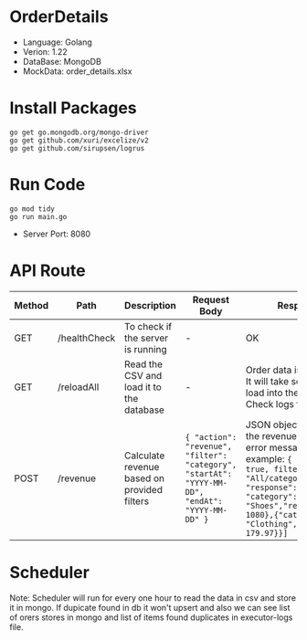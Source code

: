 # OrderDetails
* Language: Golang
* Verion: 1.22
* DataBase: MongoDB
* MockData: order_details.xlsx

# Install Packages
    go get go.mongodb.org/mongo-driver
    go get github.com/xuri/excelize/v2
    go get github.com/sirupsen/logrus

# Run Code
    go mod tidy
    go run main.go
* Server Port: 8080

# API Route

| Method | Path         | Description                                    | Request Body                                             | Response                                                                                              |
|--------|--------------|------------------------------------------------|----------------------------------------------------------|-------------------------------------------------------------------------------------------------------|
| GET    | /healthCheck | To check if the server is running              | -                                                        | OK                                                                                                    |
| GET    | /reloadAll   | Read the CSV and load it to the database       | -                                                        | Order data is being read. It will take some time to load into the database. Check logs for issues.  |
| POST   | /revenue     | Calculate revenue based on provided filters    | `{ "action": "revenue", "filter": "category", "startAt": "YYYY-MM-DD", "endAt": "YYYY-MM-DD" }` | JSON object containing the revenue data or an error message. For example: `{ "success": true, filter: "All/category/product", "response":[{ "category": "Shoes","revenue": 1080},{"category": "Clothing","revenue": 179.97}}]` |

# Scheduler
Note: Scheduler will run for every one hour to read the data in csv and store it in mongo. If dupicate found in db it won't upsert and also we can see list of orers stores in mongo and list of items found duplicates in executor-logs file.



